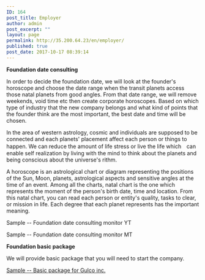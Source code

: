 ```yaml
---
ID: 164
post_title: Employer
author: admin
post_excerpt: ""
layout: page
permalink: http://35.200.64.23/en/employer/
published: true
post_date: 2017-10-17 08:39:14
---
```

<strong>Foundation date consulting</strong>

<span style="font-weight: 400;">In order to decide the foundation date, we will look at the founder's horoscope and choose the date range when the transit planets access those natal planets from good angles. From that date range, we will remove weekends, void time etc then create corporate horoscopes. Based on which type of industry that the new company belongs and what kind of points that the founder think are the most important, the best date and time will be chosen.</span>

<span style="font-weight: 400;">In the area of western astrology, cosmic and individuals are supposed to be connected and each planets' placement affect each person or things to happen. We can reduce the amount of life stress or live the life which　can enable self realization by living with the mind to think about the planets and being conscious about the universe's rithm.</span>

<span style="font-weight: 400;">A horoscope is an astrological chart or diagram representing the positions of the Sun, Moon, planets, astrological aspects and sensitive angles at the time of an event. Among all the charts, natal chart is the one which represents the moment of the person's birth date, time and location. From this natal chart, you can read each person or entity's quality, tasks to clear, or mission
in life. Each degree that each planet represents has the important meaning.</span>

Sample -- Foundation date consulting monitor YT

Sample -- Foundation date consulting monitor MT

<strong>Foundation basic package</strong>

We will provide basic package that you will need to start the company.

<a href="http://35.200.64.23/wp-content/uploads/2017/10/28.pdf" target="blank">Sample -- Basic package for Gulco inc.</a>